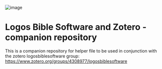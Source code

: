 ![image](https://user-images.githubusercontent.com/29679794/129608783-3d5d0045-1744-4e5f-a99e-b66a3738b3d0.png)
# Logos Bible Software and Zotero - companion repository
This is a companion repository for helper file to be used in conjunction with the zotero logosbiblesoftware group: https://www.zotero.org/groups/4308977/logosbiblesoftware
